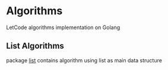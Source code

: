 # Algorithms
LetCode algorithms implementation on Golang

## List Algorithms

package [list](./pkg/list/doc.go) contains algorithm using list as main data structure  